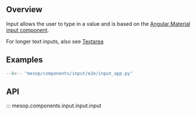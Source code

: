## Overview

Input allows the user to type in a value and is based on the [Angular Material input component](https://material.angular.io/components/input/overview).

For longer text inputs, also see [Textarea](./textarea.md)

## Examples

```python
--8<-- "mesop/components/input/e2e/input_app.py"
```

## API

::: mesop.components.input.input.input
